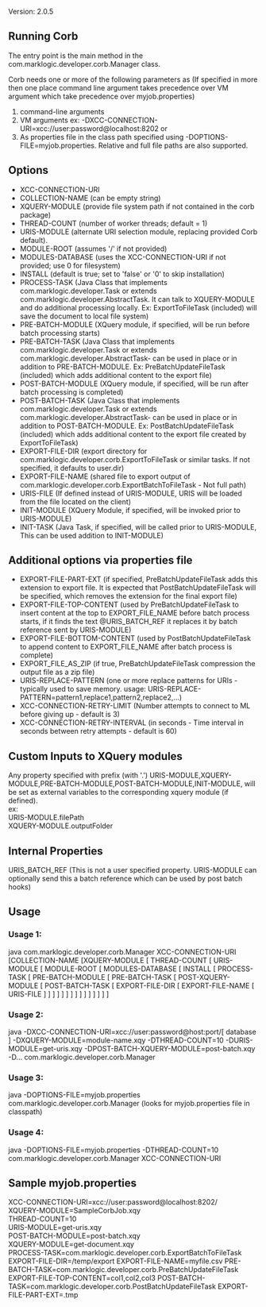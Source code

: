 Version: 2.0.5

## Running Corb

The entry point is the main method in the com.marklogic.developer.corb.Manager class. 

Corb needs one or more of the following parameters as (If specified in more then one place command line argument takes precedence over VM argument which take precedence over myjob.properties)

1. command-line arguments 
2. VM arguments ex: -DXCC-CONNECTION-URI=xcc://user:password@localhost:8202 or 
3. As properties file in the class path specified using -DOPTIONS-FILE=myjob.properties. Relative and full file paths are also supported. 

## Options  

* XCC-CONNECTION-URI
* COLLECTION-NAME (can be empty string)
* XQUERY-MODULE (provide file system path if not contained in the corb package)
* THREAD-COUNT (number of worker threads; default = 1)
* URIS-MODULE (alternate URI selection module, replacing provided Corb default).
* MODULE-ROOT (assumes '/' if not provided)
* MODULES-DATABASE (uses the XCC-CONNECTION-URI if not provided; use 0 for filesystem)
* INSTALL (default is true; set to 'false' or '0' to skip installation)
* PROCESS-TASK (Java Class that implements com.marklogic.developer.Task or extends com.marklogic.developer.AbstractTask. It can talk to XQUERY-MODULE and do additional processing locally. Ex: ExportToFileTask (included) will save the document to local file system)
* PRE-BATCH-MODULE (XQuery module, if specified, will be run before batch processing starts)
* PRE-BATCH-TASK (Java Class that implements com.marklogic.developer.Task or extends com.marklogic.developer.AbstractTask- can be used in place or in addition to PRE-BATCH-MODULE. Ex: PreBatchUpdateFileTask (included) which adds additional content to the export file)
* POST-BATCH-MODULE (XQuery module, if specified, will be run after batch processing is completed)
* POST-BATCH-TASK (Java Class that implements com.marklogic.developer.Task or extends com.marklogic.developer.AbstractTask- can be used in place or in addition to POST-BATCH-MODULE. Ex: PostBatchUpdateFileTask (included) which adds additional content to the export file created by ExportToFileTask)
* EXPORT-FILE-DIR (export directory for com.marklogic.developer.corb.ExportToFileTask or similar tasks. If not specified, it defaults to user.dir)
* EXPORT-FILE-NAME (shared file to export output of com.marklogic.developer.corb.ExportBatchToFileTask - Not full path)
* URIS-FILE (If defined instead of URIS-MODULE, URIS will be loaded from the file located on the client)
* INIT-MODULE (XQuery Module, if specified, will be invoked prior to URIS-MODULE)
* INIT-TASK (Java Task, if specified, will be called prior to URIS-MODULE, This can be used addition to INIT-MODULE)

## Additional options via properties file

* EXPORT-FILE-PART-EXT (if specified, PreBatchUpdateFileTask adds this extension to export file. It is expected that PostBatchUpdateFileTask will be specified, which removes the extension for the final export file)
* EXPORT-FILE-TOP-CONTENT (used by PreBatchUpdateFileTask to insert content at the top to EXPORT_FILE_NAME before batch process starts, if it finds the text @URIS_BATCH_REF it replaces it by batch reference sent by URIS-MODULE)
* EXPORT-FILE-BOTTOM-CONTENT (used by PostBatchUpdateFileTask to append content to EXPORT_FILE_NAME after batch process is complete)
* EXPORT_FILE_AS_ZIP (if true, PreBatchUpdateFileTask compression the output file as a zip file)
* URIS-REPLACE-PATTERN (one or more replace patterns for URIs - typically used to save memory. usage: URIS-REPLACE-PATTERN=pattern1,replace1,pattern2,replace2,...)
* XCC-CONNECTION-RETRY-LIMIT (Number attempts to connect to ML before giving up - default is 3)
* XCC-CONNECTION-RETRY-INTERVAL (in seconds - Time interval in seconds between retry attempts - default is 60)

## Custom Inputs to XQuery modules

Any property specified with prefix (with '.') URIS-MODULE,XQUERY-MODULE,PRE-BATCH-MODULE,POST-BATCH-MODULE,INIT-MODULE, will be set as external variables to the corresponding xquery module (if defined).  
ex:  
URIS-MODULE.filePath  
XQUERY-MODULE.outputFolder   

## Internal Properties

URIS_BATCH_REF (This is not a user specified property. URIS-MODULE can optionally send this a batch reference which can be used by post batch hooks)

## Usage

### Usage 1:
java com.marklogic.developer.corb.Manager XCC-CONNECTION-URI [COLLECTION-NAME [XQUERY-MODULE [ THREAD-COUNT [ URIS-MODULE [ MODULE-ROOT [ MODULES-DATABASE [ INSTALL [ PROCESS-TASK [ PRE-BATCH-MODULE  [ PRE-BATCH-TASK [ POST-XQUERY-MODULE  [ POST-BATCH-TASK [ EXPORT-FILE-DIR [ EXPORT-FILE-NAME [ URIS-FILE ] ] ] ] ] ] ] ] ] ] ] ] ] ] ]

### Usage 2:
java -DXCC-CONNECTION-URI=xcc://user:password@host:port/[ database ] -DXQUERY-MODULE=module-name.xqy -DTHREAD-COUNT=10 -DURIS-MODULE=get-uris.xqy -DPOST-BATCH-XQUERY-MODULE=post-batch.xqy -D... com.marklogic.developer.corb.Manager

### Usage 3:
java -DOPTIONS-FILE=myjob.properties com.marklogic.developer.corb.Manager (looks for myjob.properties file in classpath)

### Usage 4:
java -DOPTIONS-FILE=myjob.properties -DTHREAD-COUNT=10 com.marklogic.developer.corb.Manager XCC-CONNECTION-URI

##  Sample myjob.properties

XCC-CONNECTION-URI=xcc://user:password@localhost:8202/  
XQUERY-MODULE=SampleCorbJob.xqy  
THREAD-COUNT=10  
URIS-MODULE=get-uris.xqy  
POST-BATCH-MODULE=post-batch.xqy  
XQUERY-MODULE=get-document.xqy  
PROCESS-TASK=com.marklogic.developer.corb.ExportBatchToFileTask  
EXPORT-FILE-DIR=/temp/export 
EXPORT-FILE-NAME=myfile.csv
PRE-BATCH-TASK=com.marklogic.developer.corb.PreBatchUpdateFileTask
EXPORT-FILE-TOP-CONTENT=col1,col2,col3
POST-BATCH-TASK=com.marklogic.developer.corb.PostBatchUpdateFileTask
EXPORT-FILE-PART-EXT=.tmp
  
